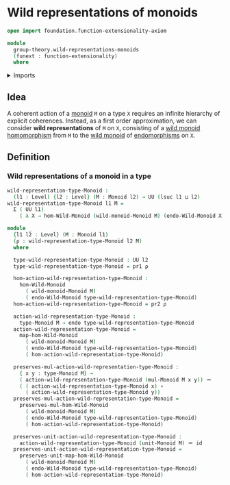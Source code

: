 # Wild representations of monoids

```agda
open import foundation.function-extensionality-axiom

module
  group-theory.wild-representations-monoids
  (funext : function-extensionality)
  where
```

<details><summary>Imports</summary>

```agda
open import foundation.dependent-pair-types
open import foundation.endomorphisms funext
open import foundation.function-types funext
open import foundation.identity-types funext
open import foundation.universe-levels

open import group-theory.monoids funext

open import structured-types.morphisms-wild-monoids funext
```

</details>

## Idea

A coherent action of a [monoid](group-theory.monoids.md) `M` on a type `X`
requires an infinite hierarchy of explicit coherences. Instead, as a first order
approximation, we can consider **wild representations** of `M` on `X`,
consisting of a
[wild monoid homomorphism](structured-types.morphisms-wild-monoids.md) from `M`
to the [wild monoid](structured-types.wild-monoids.md) of
[endomorphisms](foundation.endomorphisms.md) on `X`.

## Definition

### Wild representations of a monoid in a type

```agda
wild-representation-type-Monoid :
  (l1 : Level) {l2 : Level} (M : Monoid l2) → UU (lsuc l1 ⊔ l2)
wild-representation-type-Monoid l1 M =
  Σ ( UU l1)
    ( λ X → hom-Wild-Monoid (wild-monoid-Monoid M) (endo-Wild-Monoid X))

module _
  {l1 l2 : Level} (M : Monoid l1)
  (ρ : wild-representation-type-Monoid l2 M)
  where

  type-wild-representation-type-Monoid : UU l2
  type-wild-representation-type-Monoid = pr1 ρ

  hom-action-wild-representation-type-Monoid :
    hom-Wild-Monoid
      ( wild-monoid-Monoid M)
      ( endo-Wild-Monoid type-wild-representation-type-Monoid)
  hom-action-wild-representation-type-Monoid = pr2 ρ

  action-wild-representation-type-Monoid :
    type-Monoid M → endo type-wild-representation-type-Monoid
  action-wild-representation-type-Monoid =
    map-hom-Wild-Monoid
      ( wild-monoid-Monoid M)
      ( endo-Wild-Monoid type-wild-representation-type-Monoid)
      ( hom-action-wild-representation-type-Monoid)

  preserves-mul-action-wild-representation-type-Monoid :
    { x y : type-Monoid M} →
    ( action-wild-representation-type-Monoid (mul-Monoid M x y)) ＝
    ( ( action-wild-representation-type-Monoid x) ∘
      ( action-wild-representation-type-Monoid y))
  preserves-mul-action-wild-representation-type-Monoid =
    preserves-mul-hom-Wild-Monoid
      ( wild-monoid-Monoid M)
      ( endo-Wild-Monoid type-wild-representation-type-Monoid)
      ( hom-action-wild-representation-type-Monoid)

  preserves-unit-action-wild-representation-type-Monoid :
    action-wild-representation-type-Monoid (unit-Monoid M) ＝ id
  preserves-unit-action-wild-representation-type-Monoid =
    preserves-unit-map-hom-Wild-Monoid
      ( wild-monoid-Monoid M)
      ( endo-Wild-Monoid type-wild-representation-type-Monoid)
      ( hom-action-wild-representation-type-Monoid)
```
